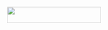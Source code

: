 <p align="center"><a href="https://dashboard.heroku.com/new?template=https://github.com/AloneXBot/HotspotRobot"> <img src="https://img.shields.io/badge/Deploy%20On%20Heroku-black?style=for-the-badge&logo=heroku" width="220" height="38.45"/></a></p>
